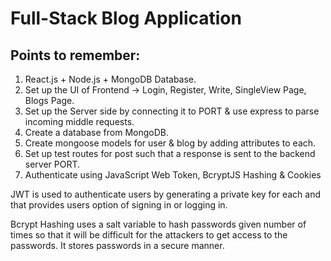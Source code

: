 # Full-Stack Blog Application

## Points to remember: 

1. React.js + Node.js + MongoDB Database.
2. Set up the UI of Frontend -> Login, Register, Write, SingleView Page, Blogs Page.
3. Set up the Server side by connecting it to PORT & use express to parse incoming middle requests.
4. Create a database from MongoDB. 
5. Create mongoose models for user & blog by adding attributes to each. 
6. Set up test routes for post such that a response is sent to the backend server PORT.
7. Authenticate using JavaScript Web Token, BcryptJS Hashing & Cookies

JWT is used to authenticate users by generating a private key for each and that provides users option of signing in or logging in.

Bcrypt Hashing uses a salt variable to hash passwords given number of times so that it will be difficult for the attackers to get access to the passwords. It stores passwords in a secure manner.

